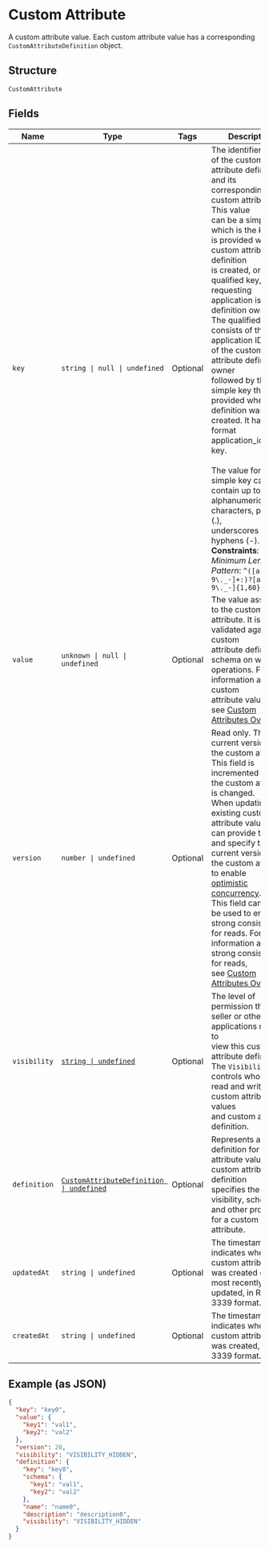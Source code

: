 <!-- Optimized: 2025-10-06 -->
<!-- RPM: 1.6.2.1.1.6.2.1_custom-attribute_20251006 -->
<!-- Session: E2E RPM DNA Application -->
<!-- AOM: RND (Reggie & Dro) -->
<!-- COI: TECHNOLOGY -->
<!-- RPM: HIGH -->
<!-- ACTION: BUILD -->

# Custom Attribute

A custom attribute value. Each custom attribute value has a corresponding
`CustomAttributeDefinition` object.

## Structure

`CustomAttribute`

## Fields

| Name | Type | Tags | Description |
|  --- | --- | --- | --- |
| `key` | `string \| null \| undefined` | Optional | The identifier<br>of the custom attribute definition and its corresponding custom attributes. This value<br>can be a simple key, which is the key that is provided when the custom attribute definition<br>is created, or a qualified key, if the requesting<br>application is not the definition owner. The qualified key consists of the application ID<br>of the custom attribute definition owner<br>followed by the simple key that was provided when the definition was created. It has the<br>format application_id:simple key.<br><br>The value for a simple key can contain up to 60 alphanumeric characters, periods (.),<br>underscores (_), and hyphens (-).<br>**Constraints**: *Minimum Length*: `1`, *Pattern*: `^([a-zA-Z0-9\._-]+:)?[a-zA-Z0-9\._-]{1,60}$` |
| `value` | `unknown \| null \| undefined` | Optional | The value assigned to the custom attribute. It is validated against the custom<br>attribute definition's schema on write operations. For more information about custom<br>attribute values,<br>see [Custom Attributes Overview](https://developer.squareup.com/docs/devtools/customattributes/overview). |
| `version` | `number \| undefined` | Optional | Read only. The current version of the custom attribute. This field is incremented when the custom attribute is changed.<br>When updating an existing custom attribute value, you can provide this field<br>and specify the current version of the custom attribute to enable<br>[optimistic concurrency](https://developer.squareup.com/docs/build-basics/common-api-patterns/optimistic-concurrency).<br>This field can also be used to enforce strong consistency for reads. For more information about strong consistency for reads,<br>see [Custom Attributes Overview](https://developer.squareup.com/docs/devtools/customattributes/overview). |
| `visibility` | [`string \| undefined`](../../doc/models/custom-attribute-definition-visibility.md) | Optional | The level of permission that a seller or other applications requires to<br>view this custom attribute definition.<br>The `Visibility` field controls who can read and write the custom attribute values<br>and custom attribute definition. |
| `definition` | [`CustomAttributeDefinition \| undefined`](../../doc/models/custom-attribute-definition.md) | Optional | Represents a definition for custom attribute values. A custom attribute definition<br>specifies the key, visibility, schema, and other properties for a custom attribute. |
| `updatedAt` | `string \| undefined` | Optional | The timestamp that indicates when the custom attribute was created or was most recently<br>updated, in RFC 3339 format. |
| `createdAt` | `string \| undefined` | Optional | The timestamp that indicates when the custom attribute was created, in RFC 3339 format. |

## Example (as JSON)

```json
{
  "key": "key0",
  "value": {
    "key1": "val1",
    "key2": "val2"
  },
  "version": 20,
  "visibility": "VISIBILITY_HIDDEN",
  "definition": {
    "key": "key0",
    "schema": {
      "key1": "val1",
      "key2": "val2"
    },
    "name": "name0",
    "description": "description0",
    "visibility": "VISIBILITY_HIDDEN"
  }
}
```
